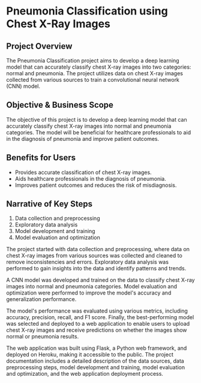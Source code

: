 # Pneumonia Classification using Chest X-Ray Images

## Project Overview
The Pneumonia Classification project aims to develop a deep learning model that can accurately classify chest X-ray images into two categories: normal and pneumonia. The project utilizes data on chest X-ray images collected from various sources to train a convolutional neural network (CNN) model.

## Objective & Business Scope
The objective of this project is to develop a deep learning model that can accurately classify chest X-ray images into normal and pneumonia categories. The model will be beneficial for healthcare professionals to aid in the diagnosis of pneumonia and improve patient outcomes.

## Benefits for Users
- Provides accurate classification of chest X-ray images.
- Aids healthcare professionals in the diagnosis of pneumonia.
- Improves patient outcomes and reduces the risk of misdiagnosis.

## Narrative of Key Steps
1. Data collection and preprocessing
2. Exploratory data analysis
3. Model development and training
4. Model evaluation and optimization

The project started with data collection and preprocessing, where data on chest X-ray images from various sources was collected and cleaned to remove inconsistencies and errors. Exploratory data analysis was performed to gain insights into the data and identify patterns and trends.

A CNN model was developed and trained on the data to classify chest X-ray images into normal and pneumonia categories. Model evaluation and optimization were performed to improve the model's accuracy and generalization performance.

The model's performance was evaluated using various metrics, including accuracy, precision, recall, and F1 score. Finally, the best-performing model was selected and deployed to a web application to enable users to upload chest X-ray images and receive predictions on whether the images show normal or pneumonia results.

The web application was built using Flask, a Python web framework, and deployed on Heroku, making it accessible to the public. The project documentation includes a detailed description of the data sources, data preprocessing steps, model development and training, model evaluation and optimization, and the web application deployment process.
